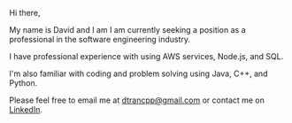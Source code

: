 Hi there,

My name is David and I am I am currently seeking a position as a professional in the software engineering industry.

I have professional experience with using AWS services, Node.js, and SQL.

I'm also familiar with coding and problem solving using Java, C++, and Python.

Please feel free to email me at dtrancpp@gmail.com or contact me on [LinkedIn](https://www.linkedin.com/in/tran-david1/).
